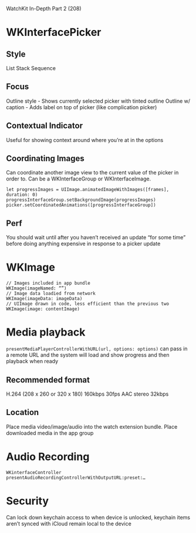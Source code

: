 WatchKit In-Depth Part 2 (208)

# WKInterfacePicker
## Style
List
Stack
Sequence
## Focus
Outline style - Shows currently selected picker with tinted outline
Outline w/ caption - Adds label on top of picker (like complication picker)
## Contextual Indicator
Useful for showing context around where you’re at in the options
## Coordinating Images
Can coordinate another image view to the current value of the picker in order to. Can be a WKInterfaceGroup or WKInterfaceImage.
```
let progressImages = UIImage.animatedImageWithImages([frames], duration: 0)
progressInterfaceGroup.setBackgroundImage(progressImages)
picker.setCoordinatedAnimations([progressInterfaceGroup])
```
## Perf
You should wait until after you haven’t received an update “for some time” before doing anything expensive in response to a picker update

# WKImage
```
// Images included in app bundle
WKImage(imageNamed: “”)
// Image data loadied from network
WKImage(imageData: imageData)
// UIImage drawn in code, less efficient than the previous two
WKImage(image: contentImage)
```
# Media playback
`presentMediaPlayerControllerWithURL(url, options: options)` can pass in a remote URL and the system will load and show progress and then playback when ready
## Recommended format
H.264 (208 x 260 or 320 x 180) 160kbps 30fps
AAC stereo 32kbps
## Location
Place media video/image/audio into the watch extension bundle. Place downloaded media in the app group
# Audio Recording
`WKinterfaceController` `presentAudioRecordingControllerWithOutputURL:preset:…`
# Security
Can lock down keychain access to when device is unlocked, keychain items aren’t synced with iCloud remain local to the device
